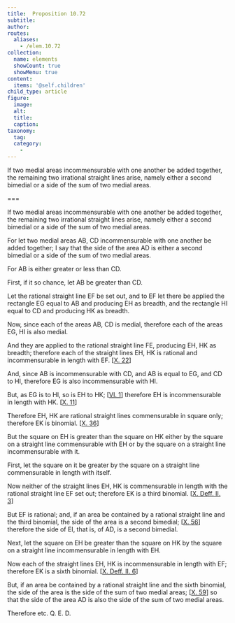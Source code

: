 ```yaml
---
title:  Proposition 10.72
subtitle: 
author:
routes:
  aliases:
    - /elem.10.72
collection:
  name: elements
  showCount: true
  showMenu: true
content:
  items: '@self.children'
child_type: article
figure:
  image:
  alt:
  title:
  caption:
taxonomy:
  tag:
  category:
    - 
---
```


<p><hi rend="ital">If two medial areas incommensurable with one another be added together, the remaining two irrational straight lines arise, namely either a second bimedial or a side of the sum of two medial areas</hi>. </p>

===

<p><span class="ital">If two medial areas incommensurable with one another be added together, the remaining two irrational straight lines arise, namely either a second bimedial or a side of the sum of two medial areas</span>. </p>

<p>For let two medial areas <span class="ital">AB</span>, <span class="ital">CD</span> incommensurable with one another be added together; I say that the <quote>side</quote>
 of the area <span class="ital">AD</span> is either a second bimedial or a side of the sum of two medial areas. 
      </p>

<p>For <span class="ital">AB</span> is either greater or less than <span class="ital">CD</span>. </p>

<p>First, if it so chance, let <span class="ital">AB</span> be greater than <span class="ital">CD</span>. </p>

<p>Let the rational straight line <span class="ital">EF</span> be set out, and to <span class="ital">EF</span> let there be applied the rectangle <span class="ital">EG</span> equal to <pb n="156"/><span class="ital">AB</span> and producing <span class="ital">EH</span> as breadth, and the rectangle <span class="ital">HI</span> equal to <span class="ital">CD</span> and producing <span class="ital">HK</span> as breadth. </p>

<p>Now, since each of the areas <span class="ital">AB</span>, <span class="ital">CD</span> is medial, therefore each of the areas <span class="ital">EG</span>, <span class="ital">HI</span> is also medial. </p>

<p>And they are applied to the rational straight line <span class="ital">FE</span>, producing <span class="ital">EH</span>, <span class="ital">HK</span> as breadth; therefore each of the straight lines <span class="ital">EH</span>, <span class="ital">HK</span> is rational and incommensurable in length with <span class="ital">EF</span>. [<a href="/elem.10.22">X. 22</a>] </p>

<p>And, since <span class="ital">AB</span> is incommensurable with <span class="ital">CD</span>, and <span class="ital">AB</span> is equal to <span class="ital">EG</span>, and <span class="ital">CD</span> to <span class="ital">HI</span>, therefore <span class="ital">EG</span> is also incommensurable with <span class="ital">HI</span>. </p>

<p>But, as <span class="ital">EG</span> is to <span class="ital">HI</span>, so is <span class="ital">EH</span> to <span class="ital">HK</span>; [<a href="/elem.6.1">VI. 1</a>] therefore <span class="ital">EH</span> is incommensurable in length with <span class="ital">HK</span>. [<a href="/elem.10.11">X. 11</a>] </p>

<p>Therefore <span class="ital">EH</span>, <span class="ital">HK</span> are rational straight lines commensurable in square only; therefore <span class="ital">EK</span> is binomial. [<a href="/elem.10.36">X. 36</a>] </p>

<p>But the square on <span class="ital">EH</span> is greater than the square on <span class="ital">HK</span> either by the square on a straight line commensurable with <span class="ital">EH</span> or by the square on a straight line incommensurable with it. </p>

<p>First, let the square on it be greater by the square on a straight line commensurable in length with itself. </p>

<p>Now neither of the straight lines <span class="ital">EH</span>, <span class="ital">HK</span> is commensurable in length with the rational straight line <span class="ital">EF</span> set out; therefore <span class="ital">EK</span> is a third binomial. [<a href="/elem.10.def.2.3">X. Deff. II. 3</a>] </p>

<p>But <span class="ital">EF</span> is rational; and, if an area be contained by a rational straight line and the third binomial, the <quote>side</quote>
 of the area is a second bimedial; [<a href="/elem.10.56">X. 56</a>] therefore the <quote>side</quote>
 of <span class="ital">EI</span>, that is, of <span class="ital">AD</span>, is a second bimedial. </p>

<p>Next, let the square on <span class="ital">EH</span> be greater than the square on <span class="ital">HK</span> by the square on a straight line incommensurable in length with <span class="ital">EH</span>. </p>

<p>Now each of the straight lines <span class="ital">EH</span>, <span class="ital">HK</span> is incommensurable in length with <span class="ital">EF</span>; therefore <span class="ital">EK</span> is a sixth binomial. [<a href="/elem.10.def.2.6">X. Deff. II. 6</a>] </p>

<p>But, if an area be contained by a rational straight line and <pb n="157"/>the sixth binomial, the <quote>side</quote>
 of the area is the side of the sum of two medial areas; [<a href="/elem.10.59">X. 59</a>] so that the <quote>side</quote>
 of the area <span class="ital">AD</span> is also the side of the sum of two medial areas. </p>

<p>Therefore etc. Q. E. D.</p>

